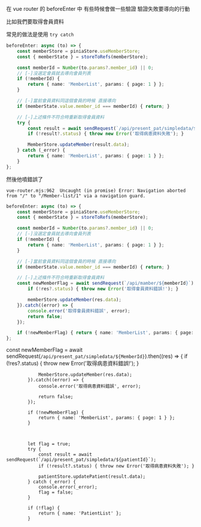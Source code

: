 在 vue router 的 beforeEnter 中
有些時候會做一些驗證  驗證失敗要導向的行動

比如我們要取得會員資料

常見的做法是使用 `try catch`
```ts
beforeEnter: async (to) => {
    const memberStore = piniaStore.useMemberStore;
    const { memberState } = storeToRefs(memberStore);

    const memberId = Number(to.params?.member_id) || 0;
    // [-]沒選定會員就去導向會員列表
    if (!memberId) {
        return { name: 'MemberList', params: { page: 1 } };
    }

    // [-]當前會員資料同這個會員的時候 直接導向
    if (memberState.value.member_id === memberId) { return; }

    // [-]上述條件不符合時重新取得會員資料
    try {
        const result = await sendRequest(`/api/present_pat/simpledata/${MemberId}`);
        if (!result?.status) { throw new Error('取得病患資料失敗'); }

        MemberStore.updateMember(result.data);
    } catch (_error) {
        return { name: 'MemberList', params: { page: 1 } };
    }
};
```
然後他噴錯誤了
```
vue-router.mjs:962  Uncaught (in promise) Error: Navigation aborted from "/" to "/Member-list/1" via a navigation guard.
```

```ts
beforeEnter: async (to) => {
    const memberStore = piniaStore.useMemberStore;
    const { memberState } = storeToRefs(memberStore);

    const memberId = Number(to.params?.member_id) || 0;
    // [-]沒選定會員就去導向會員列表
    if (!memberId) {
        return { name: 'MemberList', params: { page: 1 } };
    }

    // [-]當前會員資料同這個會員的時候 直接導向
    if (memberState.value.member_id === memberId) { return; }

    // [-]上述條件不符合時重新取得會員資料
    const newMemberFlag = await sendRequest(`/api/mamber/${memberId}`).then((res) => {
        if (!res?.status) { throw new Error('取得會員資料錯誤!'); }

        memberStore.updateMember(res.data);
    }).catch((error) => {
        console.error('取得會員資料錯誤', error);
        return false;
    });

    if (!newMemberFlag) { return { name: 'MemberList', params: { page: 1 } }; }
};
```




const newMemberFlag = await sendRequest(`/api/present_pat/simpledata/${MemberId}`).then((res) => {
                if (!res?.status) { throw new Error('取得病患資料錯誤!'); }

                MemberStore.updateMember(res.data);
            }).catch((error) => {
                console.error('取得病患資料錯誤', error);

                return false;
            });

            if (!newMemberFlag) {
                return { name: 'MemberList', params: { page: 1 } };
            }



            let flag = true;
            try {
                const result = await sendRequest(`/api/present_pat/simpledata/${patientId}`);
                if (!result?.status) { throw new Error('取得病患資料失敗'); }

                patientStore.updatePatient(result.data);
            } catch (_error) {
                console.error(_error);
                flag = false;
            }

            if (!flag) {
                return { name: 'PatientList' };
            }
